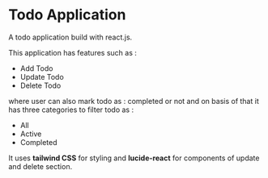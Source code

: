
# Todo Application

A todo application build with react.js.

This application has features such as :
- Add Todo
- Update Todo
- Delete Todo

where user can also mark todo as :
completed or not and on basis of that it has three categories to filter todo as :
- All
- Active
- Completed

It uses **tailwind CSS** for styling and **lucide-react** for components of update and delete section.


